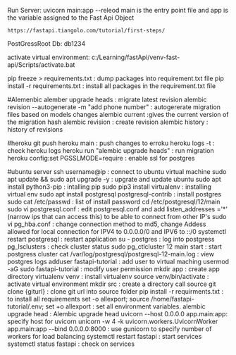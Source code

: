 Run Server: uvicorn main:app --releod main is the entry point file and app is the variable assigned to the Fast Api Object 

    https://fastapi.tiangolo.com/tutorial/first-steps/

PostGressRoot Db: db1234    

activate virtual environment: c:/Learning/fastApi/venv-fast-api/Scripts/activate.bat

pip freeze > requirements.txt : dump packages into requirement.txt file
pip install -r requirements.txt : install all packages in the requirement.txt file 

#Alemenbic
alember upgrade heads : migrate latest revision
alembic revision --autogenerate  -m "add phone number" : autogererate migration files based on models changes
alembic current :gives the current version of the migration hash
alembic revision : create revision
alembic history  : history of revisions 


#heroku
git push heroku main : push changes to erroku
heroku logs -t : check heroku logs
heroku run "alembic upgrade heads" : run migration
heroku config:set PGSSLMODE=require : enable ssl for postgres 

#ubuntu server
ssh username@ip : connect to ubuntu virtual machine
sudo apt update && sudo apt upgrade -y : upgrate and update ubuntu
sudo apt install python3-pip : intalling pip
sudo pip3 install virtualenv : installing virtual env
sudo apt install postgresql postgresql-contrib : install postgres
sudo cat /etc/passwd : list of install password 
cd /etc/postgresql/12/main 
sudo vi postgresql.conf : edit postgresql.conf and add listen_addresses ='*' (narrow ips that can access this) to be able to connect from other IP's
sudo vi  pg_hba.conf : change connection method to md5, change Addess allowed for local connection for IPV4 to 0.0.0.0/0 and IPV6 to ::/0 
systemctl restart postgresql : restart application
su - postgres : log into postgress
pg_lsclusters : check cluster status
sudo pg_ctlcluster 12 main start : start postgress cluster
cat /var/log/postgresql/postgresql-12-main.log : view postgres logs
adduser fastapi-tutorial : add user to virtual maching
usermod -aG sudo fastapi-tutorial : modify user permission
mkdir app : create app directory
virtualenv venv : install virtualenv
source venv/bin/activate : activate virtual environment
mkdir src : create a directory call source
git clone {giturl} : clone git url into source folder
pip install -r requirments.txt : to install all requirements
set -o allexport; source /home/fastapi-tutorial/.env; set +o allexport : set all environment variables. 
alembic upgrade head : Alembic upgrade head
uvicorn --host 0.0.0.0 app.main:app: specify host for uvicorn
unicorn -w 4 -k uvicorn.workers.UvicornWorker app.main:app --bind 0.0.0.0:8000 : use gunicorn to specify number of workers for load balancing
systemctl restart fastapi : start services
systemctl status fastapi : check on services

